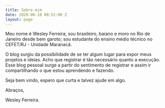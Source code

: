```yaml
---
title: Sobre mim
date: 2020-06-18 00:52:00 Z
layout: page
---
```


Meu nome é Wesley Ferreira, sou brasileiro, baiano e moro no Rio de Janeiro desde bem garoto; sou estudante do ensino médio técnico no CEFET/RJ - Unidade Maranacã.

O blog surgiu da possibilidade de se ter algum lugar para expor meus projetos e ideias. Acho que registrar é tão necessário quanto a execução. Esse blog pessoal surge a partir do sentimento de registrar e assim ir compartilhando o que estou aprendendo e fazendo.

Seja bem vindo, espero que curta e talvez ajude em algo. 

Abraços,

Wesley Ferreira.



